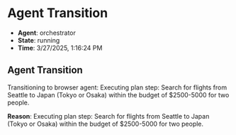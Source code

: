 # Agent Transition

- **Agent**: orchestrator
- **State**: running
- **Time**: 3/27/2025, 1:16:24 PM

## Agent Transition

Transitioning to browser agent: Executing plan step: Search for flights from Seattle to Japan (Tokyo or Osaka) within the budget of $2500-5000 for two people.

**Reason**: Executing plan step: Search for flights from Seattle to Japan (Tokyo or Osaka) within the budget of $2500-5000 for two people.

